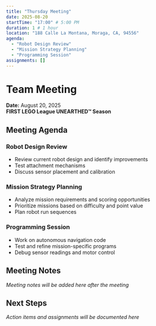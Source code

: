 ```yaml
---
title: "Thursday Meeting"
date: 2025-08-20
startTime: "17:00" # 5:00 PM
duration: 1 # 1 hour
location: "188 Calle La Montana, Moraga, CA, 94556"
agenda:
  - "Robot Design Review"
  - "Mission Strategy Planning"
  - "Programming Session"
assignments: []
---
```


# Team Meeting
**Date:** August 20, 2025  
**FIRST LEGO League UNEARTHED™ Season**

## Meeting Agenda

### Robot Design Review
- Review current robot design and identify improvements
- Test attachment mechanisms
- Discuss sensor placement and calibration

### Mission Strategy Planning
- Analyze mission requirements and scoring opportunities
- Prioritize missions based on difficulty and point value
- Plan robot run sequences

### Programming Session
- Work on autonomous navigation code
- Test and refine mission-specific programs
- Debug sensor readings and motor control

## Meeting Notes

*Meeting notes will be added here after the meeting*

## Next Steps

*Action items and assignments will be documented here*